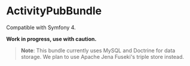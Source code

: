 ActivityPubBundle
=================

Compatible with Symfony 4.

**Work in progress, use with caution.**

> **Note**: This bundle currently uses MySQL and Doctrine for data storage.
We plan to use Apache Jena Fuseki's triple store instead.